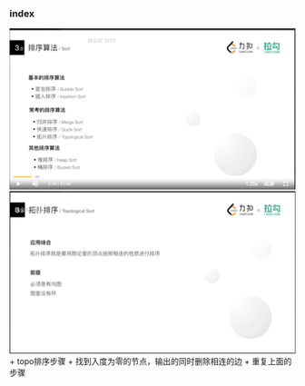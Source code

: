 ### index
<img src = "../../data-structure-images/sort.png">
<img src = "../../data-structure-images/topo.png">
+ topo排序步骤
    + 找到入度为零的节点，输出的同时删除相连的边
    + 重复上面的步骤